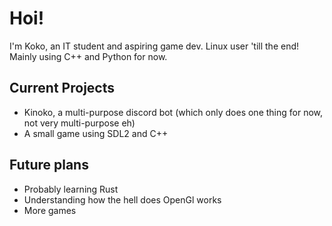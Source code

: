 # Hoi!
I'm Koko, an IT student and aspiring game dev.
Linux user 'till the end!
Mainly using C++ and Python for now.

## Current Projects
* Kinoko, a multi-purpose discord bot (which only does one thing for now, not very multi-purpose eh)
* A small game using SDL2 and C++

## Future plans
* Probably learning Rust
* Understanding how the hell does OpenGl works
* More games
 
